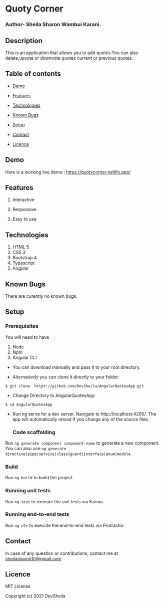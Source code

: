 # Quoty Corner
### Author- Sheila Sharon Wambui Karani.

## Description
This is an application that allows you to add quotes.You can also delete,upvote or downvote quotes current or previous quotes.
## Table of contents
* [Demo](#demo)
 
* [Features](#features)

* [Technologies](#technologies)

* [Known Bugs](#knownbugs)

* [Setup](#setup)

* [Contact](#contact)

* [Licence](#Licence)

## Demo
Here is a working live demo :    https://quotycorner.netlify.app/
## Features

1. Interactive

1. Responsive

1. Easy to use

## Technologies

1. HTML 5
1. CSS 3
1. Bootstrap 4
1. Typescript
1. Angular

## Known Bugs
There are curently no known bugs.
## Setup
   ### Prerequisites
   You will need to have
   1. Node
   1. Npm
   1. Angular CLI


* You can download  manually and pass it to your root directory.

* Alternatively you can clone it directly to your folder:

```
$ git clone  https://github.com/DevSheila/AngularQuotesApp.git

```

* Change Directory to AngularQuotesApp
```
$ cd AngularQuotesApp

```
* Run ng serve for a dev server. Navigate to http://localhost:4200/. The app will automatically reload if you change any of the source files.


   ### Code scaffolding

Run `ng generate component component-name` to generate a new component. You can also use `ng generate directive|pipe|service|class|guard|interface|enum|module`.

   ### Build

Run `ng build` to build the project. 

   ### Running unit tests
Run `ng test` to execute the unit tests via Karma.

   ### Running end-to-end tests
Run `ng e2e` to execute the end-to-end tests via Protractor.



## Contact
In case of any question or contributions, contact me at sheilasharon10@gmail.com


## Licence
MIT License

Copyright (c) 2021 DevSheila



